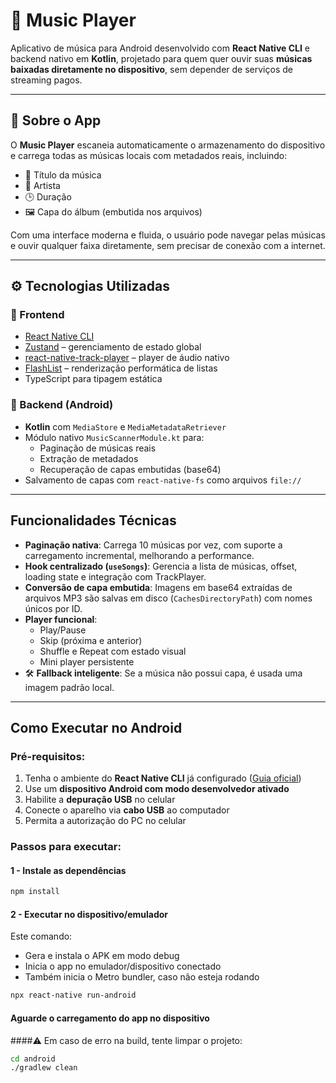 # 🎵 Music Player

Aplicativo de música para Android desenvolvido com **React Native CLI** e backend nativo em **Kotlin**, projetado para quem quer ouvir suas **músicas baixadas diretamente no dispositivo**, sem depender de serviços de streaming pagos.

---

## 📱 Sobre o App

O **Music Player** escaneia automaticamente o armazenamento do dispositivo e carrega todas as músicas locais com metadados reais, incluindo:

- 🎵 Título da música  
- 🎤 Artista  
- 🕒 Duração  
- 🖼️ Capa do álbum (embutida nos arquivos)

Com uma interface moderna e fluida, o usuário pode navegar pelas músicas e ouvir qualquer faixa diretamente, sem precisar de conexão com a internet.

---

## ⚙️ Tecnologias Utilizadas

### 🎯 Frontend
- [React Native CLI](https://reactnative.dev/)
- [Zustand](https://github.com/pmndrs/zustand) – gerenciamento de estado global
- [react-native-track-player](https://github.com/doublesymmetry/react-native-track-player) – player de áudio nativo
- [FlashList](https://shopify.github.io/flash-list/) – renderização performática de listas
- TypeScript para tipagem estática

### 🔧 Backend (Android)
- **Kotlin** com `MediaStore` e `MediaMetadataRetriever`
- Módulo nativo `MusicScannerModule.kt` para:
  - Paginação de músicas reais
  - Extração de metadados
  - Recuperação de capas embutidas (base64)
- Salvamento de capas com `react-native-fs` como arquivos `file://` 

---

## Funcionalidades Técnicas

- **Paginação nativa**: Carrega 10 músicas por vez, com suporte a carregamento incremental, melhorando a performance.
- **Hook centralizado (`useSongs`)**: Gerencia a lista de músicas, offset, loading state e integração com TrackPlayer.
- **Conversão de capa embutida**: Imagens em base64 extraídas de arquivos MP3 são salvas em disco (`CachesDirectoryPath`) com nomes únicos por ID.
- **Player funcional**:
  - Play/Pause
  - Skip (próxima e anterior)
  - Shuffle e Repeat com estado visual
  - Mini player persistente
- 🛠️ **Fallback inteligente**: Se a música não possui capa, é usada uma imagem padrão local.

---

## Como Executar no Android

### Pré-requisitos:

1. Tenha o ambiente do **React Native CLI** já configurado ([Guia oficial](https://reactnative.dev/docs/environment-setup))  
2. Use um **dispositivo Android com modo desenvolvedor ativado**  
3. Habilite a **depuração USB** no celular  
4. Conecte o aparelho via **cabo USB** ao computador  
5. Permita a autorização do PC no celular

### Passos para executar:

#### 1 - Instale as dependências
```bash
npm install
```
#### 2 - Executar no dispositivo/emulador
Este comando:
- Gera e instala o APK em modo debug
- Inicia o app no emulador/dispositivo conectado
- Também inicia o Metro bundler, caso não esteja rodando
```bash
npx react-native run-android
```
#### Aguarde o carregamento do app no dispositivo
####⚠️ Em caso de erro na build, tente limpar o projeto:
```bash
cd android
./gradlew clean
```

